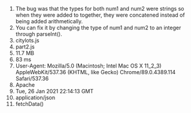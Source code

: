 1. The bug was that the types for both num1 and num2 were strings so when they were added to together, they were concatened instead of being added arithmetically.
2. You can fix it by changing the type of num1 and num2 to an integer through parseInt().
3. citylots.js
4. part2.js
5. 11.7 MB
6. 83 ms
7. User-Agent: Mozilla/5.0 (Macintosh; Intel Mac OS X 11_2_3) AppleWebKit/537.36 (KHTML, like Gecko) Chrome/89.0.4389.114 Safari/537.36
8. Apache
9. Tue, 26 Jan 2021 22:14:13 GMT
10. application/json
11. fetchData()